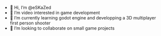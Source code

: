 - 👋 Hi, I’m @eSKaZed
- 👀 I’m video interested in game development
- 🌱 I’m currently learning godot engine and developping a 3D multiplayer first person shooter
- 💞️ I’m looking to collaborate on small game projects

<!---
eSKaZed/eSKaZed is a ✨ special ✨ repository because its `README.md` (this file) appears on your GitHub profile.
You can click the Preview link to take a look at your changes.
--->
